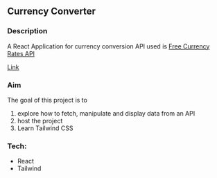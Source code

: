 ## Currency Converter
### Description 

A React Application for currency conversion 
API used is [Free Currency Rates API](https://github.com/fawazahmed0/currency-api#readme)

[Link](https://curious-kheer-1c3a58.netlify.app/)
### Aim 
The goal of this project is to 
1. explore how to fetch, manipulate and display data from an API
2. host the project 
3. Learn Tailwind CSS

### Tech:
- React
- Tailwind 
